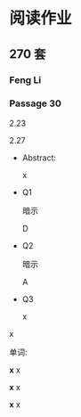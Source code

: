 # 阅读作业

## 270 套

### Feng Li

### Passage 30

2.23

2.27

* Abstract: 

  x

* Q1

  暗示

  D

* Q2

  暗示

  A

  

* Q3

  x

  

x

单词:

__x__ x

__x__ x

__x__ x











